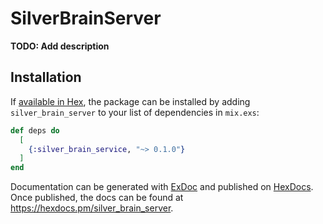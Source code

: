 # SilverBrainServer

**TODO: Add description**

## Installation

If [available in Hex](https://hex.pm/docs/publish), the package can be installed
by adding `silver_brain_server` to your list of dependencies in `mix.exs`:

```elixir
def deps do
  [
    {:silver_brain_service, "~> 0.1.0"}
  ]
end
```

Documentation can be generated with [ExDoc](https://github.com/elixir-lang/ex_doc)
and published on [HexDocs](https://hexdocs.pm). Once published, the docs can
be found at <https://hexdocs.pm/silver_brain_server>.

